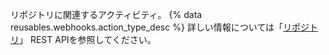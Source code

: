 リポジトリに関連するアクティビティ。 {% data reusables.webhooks.action_type_desc %} 詳しい情報については「[リポジトリ](/rest/reference/repos)」 REST APIを参照してください。
